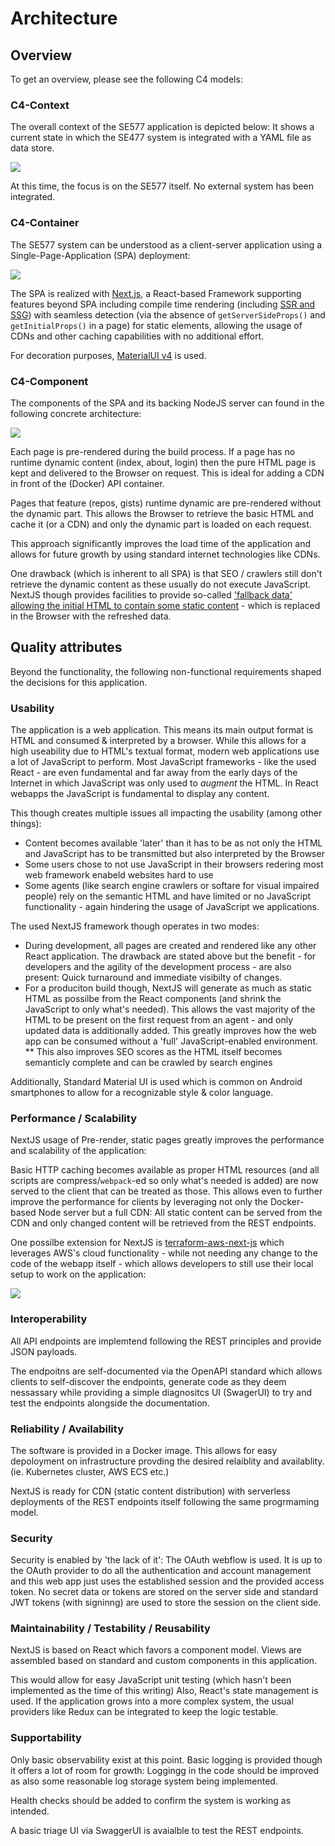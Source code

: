 # Architecture

## Overview

To get an overview, please see the following C4 models:

### C4-Context

The overall context of the SE577 application is depicted below:
It shows a current state in which the SE477 system is integrated with a YAML file as data store.

![](./arch/c4_context.png)

At this time, the focus is on the SE577 itself. No external system has been integrated.

### C4-Container

The SE577 system can be understood as a client-server application using a Single-Page-Application (SPA) deployment:

![](./arch/c4_container.png)

The SPA is realized with [Next.js](https://nextjs.org/), a React-based Framework supporting features beyond SPA including compile time rendering (including [SSR and SSG](https://nextjs.org/docs/basic-features/data-fetching/overview)) with seamless detection (via the absence of `getServerSideProps()` and `getInitialProps()` in a page) for static elements, allowing the usage of CDNs and other caching capabilities with no additional effort.

For decoration purposes, [MaterialUI v4](https://v4.mui.com/) is used.

### C4-Component

The components of the SPA and its backing NodeJS server can found in the following concrete architecture:

![](./arch/c4_component.png)

Each page is pre-rendered during the build process.
If a page has no runtime dynamic content (index, about, login) then the pure HTML page is kept
and delivered to the Browser on request. This is ideal for adding a CDN in front of the
(Docker) API container.

Pages that feature (repos, gists) runtime dynamic are pre-rendered without the dynamic part.
This allows the Browser to retrieve the basic HTML and cache it (or a CDN) and only
the dynamic part is loaded on each request.

This approach significantly improves the load time of the application and allows for future
growth by using standard internet technologies like CDNs.

One drawback (which is inherent to all SPA) is that SEO / crawlers still don't retrieve
the dynamic content as these usually do not execute JavaScript. NextJS though provides
facilities to provide so-called ['fallback data' allowing the initial HTML to contain some
static content](https://nextjs.org/docs/basic-features/data-fetching/get-server-side-props#fetching-data-on-the-client-side) - which is replaced in the Browser with the refreshed data.


## Quality attributes

Beyond the functionality, the following non-functional requirements shaped the decisions for this application.

### Usability

The application is a web application.
This means its main output format is HTML and consumed & interpreted by a browser. While this allows
for a high useability due to HTML's textual format, modern web applications use a lot of JavaScript 
to perform. Most JavaScript frameworks - like the used React - are even fundamental and far away from the
early days of the Internet in which JavaScript was only used to _augment_ the HTML. In React webapps the 
JavaScript is fundamental to display any content.

This though creates multiple issues all impacting the usability (among other things):

* Content becomes available 'later' than it has to be as not only the HTML and JavaScript has to be transmitted but also interpreted by the Browser
* Some users chose to not use JavaScript in their browsers redering most web framework enabeld websites hard to use
* Some agents (like search engine crawlers or softare for visual impaired people) rely on the semantic HTML
and have limited or no JavaScript functionality - again hindering the usage of JavaScript we applications.

The used NextJS framework though operates in two modes:

* During development, all pages are created and rendered like any other React application. The drawback are stated above but the benefit - for developers and the agility of the development process - are also present: Quick turnaround and immediate visibilty of changes.
* For a produciton build though, NextJS will generate as much as static HTML as possilbe from the React components (and shrink the JavaScript to only what's needed). This allows the vast majority of the HTML to be present on the first request from an agent - and only updated data is additionally added.
This greatly improves how the web app can be consumed without a 'full' JavaScript-enabled environment.
** This also improves SEO scores as the HTML itself becomes semanticly complete and can be crawled by search engines

Additionally, Standard Material UI is used which is common on Android smartphones to allow for a recognizable style & color language.

### Performance / Scalability

NextJS usage of Pre-render, static pages greatly improves the performance and scalability of the application:

Basic HTTP caching becomes available as proper HTML resources (and all scripts are compress/`webpack`-ed so only what's needed is added) are now served to the client that can be treated as those.
This allows even to further improve the performance for clients by leveraging not only the Docker-based
Node server but a full CDN: All static content can be served from the CDN and only changed content will be retrieved from the REST endpoints.

One possilbe extension for NextJS is [terraform-aws-next-js](https://github.com/milliHQ/terraform-aws-next-js) which leverages AWS's cloud functionality - while not needing any change to the code of the webapp itself - which allows developers to still use their local setup to work on the application:

![](https://raw.githubusercontent.com/milliHQ/terraform-aws-next-js/main/docs/assets/architecture.png)


### Interoperability

All API endpoints are implemtend following the REST principles and provide JSON payloads.

The endpoitns are self-documented via the OpenAPI standard which allows clients to self-discover the endpoints, generate code as they deem nessassary while providing a simple diagnositcs UI (SwagerUI) to try and test the endpoints alongside the documentation.

### Reliability / Availability

The software is provided in a Docker image. This allows for easy depoloyment on infrastructure provding the desired relaiblity and availablity. (ie. Kubernetes cluster, AWS ECS etc.)

NextJS is ready for CDN (static content distribution) with serverless deployments of the REST endpoints itself following the same progrmaming model. 

### Security

Security is enabled by 'the lack of it': The OAuth webflow is used.
It is up to the OAuth provider to do all the authentication and account management and this web app just uses the established session and the provided access token.
No secret data or tokens are stored on the server side and standard JWT tokens (with signinng) are used to store the session on the client side.

### Maintainability / Testability / Reusability

NextJS is based on React which favors a component model.
Views are assembled based on standard and custom components in this application.

This would allow for easy JavaScript unit testing (which hasn't been implemented as the time of this writing)
Also, React's state management is used. If the application grows into a more complex system, the usual providers like Redux can be integrated to keep the logic testable.

### Supportability

Only basic observability exist at this point.
Basic logging is provided though it offers a lot of room for growth: Loggingg in the code should be improved as also some reasonable log storage system being implemented.

Health checks should be added to confirm the system is working as intended.

A basic triage UI via SwaggerUI is avaialble to test the REST endpoints.
